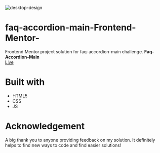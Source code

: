 ![desktop-design](https://github.com/user-attachments/assets/8e5ca46a-4fcc-4a2d-8c16-10078fec92ea)
# faq-accordion-main-Frontend-Mentor-
Frontend Mentor project solution for faq-accordion-main challenge.
<b> Faq-Accordion-Main </b><br />
[Live](https://rifkyfaris.github.io/faq-accordion-main-Frontend-Mentor-/) 

# Built with
<ul>
 <li>HTML5</li>
  <li>CSS</li>
  <li>JS</li>
</ul>

# Acknowledgement

A big thank you to anyone providing feedback on my solution. It definitely helps to find new ways to code and find easier solutions!

